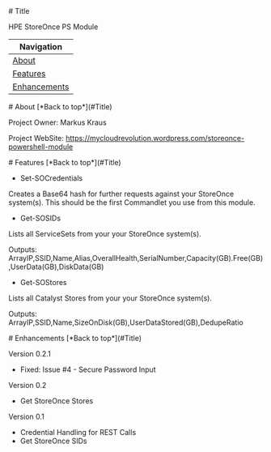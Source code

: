 <a name="Title">
# Title

HPE StoreOnce PS Module

|Navigation|
|-----------------|
|[About](#About)|
|[Features](#Features)|
|[Enhancements](#Enhancements)|


<a name="About">
# About
[*Back to top*](#Title)

Project Owner: Markus Kraus

Project WebSite: https://mycloudrevolution.wordpress.com/storeonce-powershell-module

<a name="Features">
# Features
[*Back to top*](#Title)

* Set-SOCredentials

Creates a Base64 hash for further requests against your StoreOnce system(s).
This should be the first Commandlet you use from this module.

* Get-SOSIDs

Lists all ServiceSets from your your StoreOnce system(s).

Outputs: ArrayIP,SSID,Name,Alias,OverallHealth,SerialNumber,Capacity(GB).Free(GB),UserData(GB),DiskData(GB)

* Get-SOStores

Lists all Catalyst Stores from your your StoreOnce system(s).

Outputs: ArrayIP,SSID,Name,SizeOnDisk(GB),UserDataStored(GB),DedupeRatio


<a name="Enhancements">
# Enhancements
[*Back to top*](#Title)

Version 0.2.1
+ Fixed: Issue #4 - Secure Password Input

Version 0.2
+ Get StoreOnce Stores

Version 0.1
+ Credential Handling for REST Calls
+ Get StoreOnce SIDs

